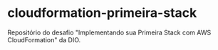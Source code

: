 # cloudformation-primeira-stack
Repositório do desafio "Implementando sua Primeira Stack com AWS CloudFormation" da DIO.
